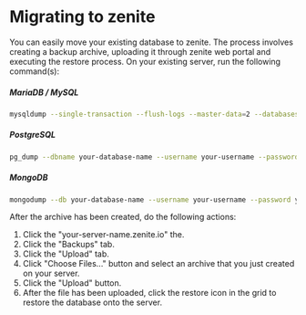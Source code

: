# Migrating to zenite

You can easily move your existing database to zenite. The process involves creating a backup archive, uploading it through zenite web portal and executing the restore process. On your existing server, run the following command(s):

##### MariaDB / MySQL
```bash
mysqldump --single-transaction --flush-logs --master-data=2 --databases your-database-name | gzip > database.sql.gz
```

##### PostgreSQL
```bash
pg_dump --dbname your-database-name --username your-username --password your-password --serializable-deferrable --format c --compress 9 > database.dmp
```

##### MongoDB
```bash
mongodump --db your-database-name --username your-username --password your-password --authenticationDatabase admin --archive --gzip --quiet > database.gz
```

After the archive has been created, do the following actions:

1. Click the "your-server-name.zenite.io" the.
2. Click the "Backups" tab.
3. Click the "Upload" tab.
2. Click "Choose Files..." button and select an archive that you just created on your server.
3. Click the "Upload" button.
4. After the file has been uploaded, click the restore icon in the grid to restore the database onto the server.
